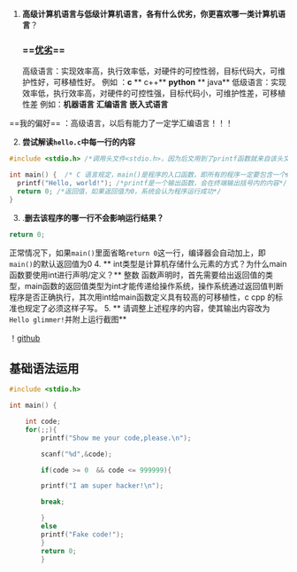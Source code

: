 
1. **高级计算机语言与低级计算机语言，各有什么优劣，你更喜欢哪一类计算机语言**？
    ### ==[优劣](https://blog.csdn.net/guoxiaoqian8028/article/details/910315 )==
   高级语言：实现效率高，执行效率低，对硬件的可控性弱，目标代码大，可维护性好，可移植性好。
   例如 ：**c** ** c++**  **python** ** java**
   低级语言：实现效率低，执行效率高，对硬件的可控性强，目标代码小，可维护性差，可移植性差
   例如：**机器语言** **汇编语言** **嵌入式语言**

==我的偏好== ：高级语言，以后有能力了一定学汇编语言！！！

2. **尝试解读`hello.c`中每一行的内容**
  ``` c
  #include <stdio.h> /*调用头文件<stdio.h>，因为后文用到了printf函数就来自该头文件*/

int main() {  /* C 语言规定，main()是程序的入口函数，即所有的程序一定要包含一个main()函数。程序总是从这个函数开始执行，如果没有该函数，程序就无法启动。其他函数都是通过它引入程序的, int是main函数的返回值类型*/
    printf("Hello, world!"); /*printf是一个输出函数，会在终端输出括号内的内容*/
    return 0; /*返回值，如果返回值为0，系统会认为程序运行成功*/
}
```
3. .**删去该程序的哪一行不会影响运行结果？**
```c
return 0;
```
正常情况下，如果`main()`里面省略`return 0`这一行，编译器会自动加上，即`main()`的默认返回值为0
4. ** int类型是计算机存储什么元素的方式？为什么main函数要使用int进行声明/定义？**
  整数
  函数声明时，首先需要给出返回值的类型，main函数的返回值类型为int才能传递给操作系统，操作系统通过返回值判断程序是否正确执行，其次用int给main函数定义具有较高的可移植性，c cpp 的标准也规定了必须这样子写。
  5. ** 请调整上述程序的内容，使其输出内容改为`Hello glimmer!`并附上运行截图**

！[github](https://raw.github.com/charlessincere/Glimmer-CS-easy-01/main/237360a789936d24d7cc9f63b45154c.png)

## 基础语法运用

```c
#include <stdio.h>

int main() {

    int code;
    for(;;){
        printf("Show me your code,please.\n");

        scanf("%d",&code);

        if(code >= 0  && code <= 999999){

        printf("I am super hacker!\n");

        break;

        }
        else
        printf("Fake code!");
        }
        return 0;
        }
```